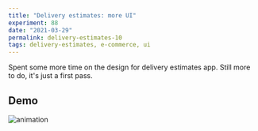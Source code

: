 ```yaml
---
title: "Delivery estimates: more UI"
experiment: 88
date: "2021-03-29"
permalink: delivery-estimates-10
tags: delivery-estimates, e-commerce, ui
---
```


Spent some more time on the design for delivery estimates app. Still more to do, it's just a first pass.

## Demo

<img alt="animation" src="https://res.cloudinary.com/dzwnkx0mk/image/upload/v1617002389/1000experiments.dev/Frame_1_vlqyzm.png"/>
